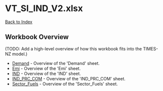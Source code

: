 # VT_SI_IND_V2.xlsx

[Back to Index](../README.md)

## Workbook Overview

(TODO: Add a high-level overview of how this workbook fits into the TIMES-NZ model.)

- [Demand](Demand.md) - Overview of the 'Demand' sheet.
- [Emi](Emi.md) - Overview of the 'Emi' sheet.
- [IND](IND.md) - Overview of the 'IND' sheet.
- [IND_PRC_COM](IND_PRC_COM.md) - Overview of the 'IND_PRC_COM' sheet.
- [Sector_Fuels](Sector_Fuels.md) - Overview of the 'Sector_Fuels' sheet.
